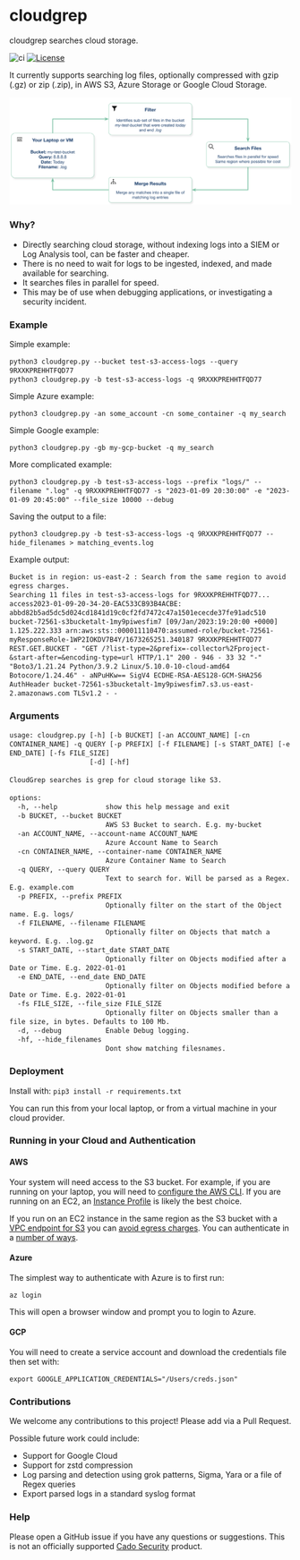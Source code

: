 # cloudgrep #
cloudgrep searches cloud storage.

![ci](https://github.com/cado-security/cloudgrep/actions/workflows/app-ci.yml/badge.svg?branch=main) [![License](https://img.shields.io/badge/License-Apache_2.0-blue.svg)](https://opensource.org/licenses/Apache-2.0)


It currently supports searching log files, optionally compressed with gzip (.gz) or zip (.zip), in AWS S3, Azure Storage or Google Cloud Storage.

![Diagram](readme/Diagram.png "Diagram")

### Why? ###
- Directly searching cloud storage, without indexing logs into a SIEM or Log Analysis tool, can be faster and cheaper.
- There is no need to wait for logs to be ingested, indexed, and made available for searching.
- It searches files in parallel for speed.
- This may be of use when debugging applications, or investigating a security incident.

### Example ###

Simple example:
```
python3 cloudgrep.py --bucket test-s3-access-logs --query 9RXXKPREHHTFQD77
python3 cloudgrep.py -b test-s3-access-logs -q 9RXXKPREHHTFQD77
```

Simple Azure example:
```
python3 cloudgrep.py -an some_account -cn some_container -q my_search
```

Simple Google example:
```
python3 cloudgrep.py -gb my-gcp-bucket -q my_search
```


More complicated example:
```
python3 cloudgrep.py -b test-s3-access-logs --prefix "logs/" --filename ".log" -q 9RXXKPREHHTFQD77 -s "2023-01-09 20:30:00" -e "2023-01-09 20:45:00" --file_size 10000 --debug
```

Saving the output to a file:
```
python3 cloudgrep.py -b test-s3-access-logs -q 9RXXKPREHHTFQD77 --hide_filenames > matching_events.log
```

Example output:
```
Bucket is in region: us-east-2 : Search from the same region to avoid egress charges.
Searching 11 files in test-s3-access-logs for 9RXXKPREHHTFQD77...
access2023-01-09-20-34-20-EAC533CB93B4ACBE: abbd82b5ad5dc5d024cd1841d19c0cf2fd7472c47a1501ececde37fe91adc510 bucket-72561-s3bucketalt-1my9piwesfim7 [09/Jan/2023:19:20:00 +0000] 1.125.222.333 arn:aws:sts::000011110470:assumed-role/bucket-72561-myResponseRole-1WP2IOKDV7B4Y/1673265251.340187 9RXXKPREHHTFQD77 REST.GET.BUCKET - "GET /?list-type=2&prefix=-collector%2Fproject-&start-after=&encoding-type=url HTTP/1.1" 200 - 946 - 33 32 "-" "Boto3/1.21.24 Python/3.9.2 Linux/5.10.0-10-cloud-amd64 Botocore/1.24.46" - aNPuHKw== SigV4 ECDHE-RSA-AES128-GCM-SHA256 AuthHeader bucket-72561-s3bucketalt-1my9piwesfim7.s3.us-east-2.amazonaws.com TLSv1.2 - -
```

### Arguments ###
```
usage: cloudgrep.py [-h] [-b BUCKET] [-an ACCOUNT_NAME] [-cn CONTAINER_NAME] -q QUERY [-p PREFIX] [-f FILENAME] [-s START_DATE] [-e END_DATE] [-fs FILE_SIZE]
                    [-d] [-hf]

CloudGrep searches is grep for cloud storage like S3.

options:
  -h, --help            show this help message and exit
  -b BUCKET, --bucket BUCKET
                        AWS S3 Bucket to search. E.g. my-bucket
  -an ACCOUNT_NAME, --account-name ACCOUNT_NAME
                        Azure Account Name to Search
  -cn CONTAINER_NAME, --container-name CONTAINER_NAME
                        Azure Container Name to Search
  -q QUERY, --query QUERY
                        Text to search for. Will be parsed as a Regex. E.g. example.com
  -p PREFIX, --prefix PREFIX
                        Optionally filter on the start of the Object name. E.g. logs/
  -f FILENAME, --filename FILENAME
                        Optionally filter on Objects that match a keyword. E.g. .log.gz
  -s START_DATE, --start_date START_DATE
                        Optionally filter on Objects modified after a Date or Time. E.g. 2022-01-01
  -e END_DATE, --end_date END_DATE
                        Optionally filter on Objects modified before a Date or Time. E.g. 2022-01-01
  -fs FILE_SIZE, --file_size FILE_SIZE
                        Optionally filter on Objects smaller than a file size, in bytes. Defaults to 100 Mb.
  -d, --debug           Enable Debug logging.
  -hf, --hide_filenames
                        Dont show matching filesnames.
```

### Deployment ###

Install with:
``` pip3 install -r requirements.txt ```

You can run this from your local laptop, or from a virtual machine in your cloud provider.

### Running in your Cloud and Authentication ###

#### AWS ####
Your system will need access to the S3 bucket. For example, if you are running on your laptop, you will need to [configure the AWS CLI](https://docs.aws.amazon.com/cli/latest/userguide/cli-chap-configure.html).
If you are running on an EC2, an [Instance Profile](https://devopscube.com/aws-iam-role-instance-profile/) is likely the best choice.

If you run on an EC2 instance in the same region as the S3 bucket with a [VPC endpoint for S3](https://aws.amazon.com/blogs/architecture/overview-of-data-transfer-costs-for-common-architectures/) you can [avoid egress charges](https://awsmadeeasy.com/blog/aws-s3-vpc-endpoint-transfer-cost-reduction/).
You can authenticate in a [number of ways](https://docs.aws.amazon.com/cli/latest/userguide/cli-chap-configure.html).

#### Azure ####
The simplest way to authenticate with Azure is to first run:
```
az login
```
This will open a browser window and prompt you to login to Azure.

#### GCP ####
You will need to create a service account and download the credentials file then set with:
```
export GOOGLE_APPLICATION_CREDENTIALS="/Users/creds.json"
```

### Contributions ###
We welcome any contributions to this project! Please add via a Pull Request.

Possible future work could include:
- Support for Google Cloud
- Support for zstd compression
- Log parsing and detection using grok patterns, Sigma, Yara or a file of Regex queries
- Export parsed logs in a standard syslog format

### Help ###
Please open a GitHub issue if you have any questions or suggestions.
This is not an officially supported [Cado Security](https://www.cadosecurity.com/) product.
